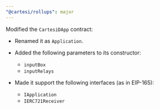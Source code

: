 ```yaml
---
"@cartesi/rollups": major
---
```


Modified the `CartesiDApp` contract:

-   Renamed it as `Application`.

-   Added the following parameters to its constructor:

    -   `inputBox`
    -   `inputRelays`

-   Made it support the following interfaces (as in EIP-165):

    -   `IApplication`
    -   `IERC721Receiver`

